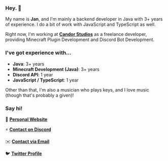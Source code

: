 ### Hey. 👋
My name is **Jan**, and I'm mainly a backend developer in Java with 3+ years of experience. I do a bit of work with JavaScript and TypeScript as well.

Right now, I'm working at [**Candor Studios**](https://discord.gg/candorstudios) as a freelance developer, providing Minecraft Plugin Development and Discord Bot Development.

### I've got experience with...
- **Java**: 3+ years
- **Minecraft Development (Java)**: 3+ years
- **Discord API**: 1 year
- **JavaScript / TypeScript**: 1 year

Other than that, I'm also a musician who plays keys, and I love music (though that's probably a given)!

### Say hi!

🔗 [**Personal Website**](https://blueysh.me)

⚡️ [**Contact on Discord**](https://blueysh.me/discord)

✉️ [**Contact via Email**](mailto:hi@blueysh.me)

🐦 [**Twitter Profile**](https://twitter.com/blueysh_)
